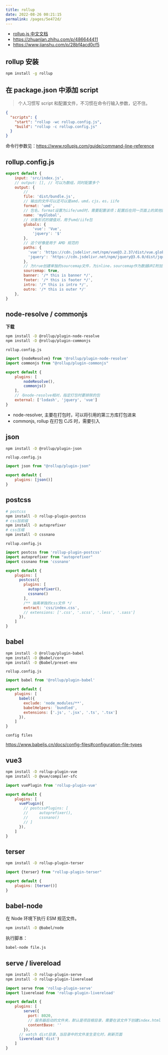 ```yaml
---
title: rollup
date: 2022-08-26 00:21:15
permalink: /pages/5e472d/
---
```



- [rollup.js 中文文档](https://www.rollupjs.com/)
- <https://zhuanlan.zhihu.com/p/486644411>
- <https://www.jianshu.com/p/28bf4acd0cf5>


## rollup 安装
```bash
npm install -g rollup
```


## 在 package.json 中添加 script
> 个人习惯写 script 和配置文件，不习惯在命令行输入参数，记不住。
```json
{
  "scripts": {
    "start": "rollup -wc rollup.config.js",
    "build": "rollup -c rollup.config.js"
  }
}

```
命令行参数见：<https://www.rollupjs.com/guide/command-line-reference>


## rollup.config.js
```javascript
export default { 
    input: 'src/index.js',
    // output: [], // 可以为数组，同时配置多个
    output: { 
        // 
        file: 'dist/bundle.js',
        // 输出的文件可以还可以是amd，umd，cjs，es，iife
        format: 'umd',
        // 包名，format设置为iife/umd时，需要配置该项；配置后在同一页面上的其他脚本可以通过这个名字访问它
        name: 'myGlobal',
        // 对象形式的键值对，用于umd/iife包
        globals: {
            'vue': 'Vue',
            'jquery': '$'
        },
        // 这个好像是用于 AMD 规范的
        paths: {
          'vue': 'https://cdn.jsdelivr.net/npm/vue@3.2.37/dist/vue.global.min.js',
          'jquery': 'https://cdn.jsdelivr.net/npm/jquery@3.6.0/dist/jquery.min.js'
        },
        // 为true创建单独的sourcemap文件，为inline，sourcemap作为数据URI附加到生成的output文件中
        sourcemap: true,
        banner: '/* this is banner */',
        footer: '/* this is footer */',
        intro: '/* this is intro */',
        outro: '/* this is outer */'
    },
}
```


## node-resolve / commonjs
**下载**
```bash
npm install -D @rollup/plugin-node-resolve
npm install -D @rollup/plugin-commonjs
```
```rollup.config.js```
```javascript
import {nodeResolve} from '@rollup/plugin-node-resolve'
import commonjs from "@rollup/plugin-commonjs"

export default {
    plugins: [
        nodeResolve(),
        commonjs()
    ],
    // 与node-resolve相对，指定打包时要排除的包
    external: ['lodash', 'jquery', 'vue']
}
```

- node-resolver, 主要在打包时，可以将引用的第三方库打包进来
- commonjs, rollup 在打包 CJS 时，需要引入


## json
```bash
npm install -D @rollup/plugin-json
```
```rollup.config.js```
```javascript
import json from "@rollup/plugin-json"

export default {
    plugins: [json()]
}
```


## postcss
```bash
# postcss
npm install -D rollup-plugin-postcss
# css加前缀
npm install -D autoprefixer
# css压缩
npm install -D cssnano
```
```rollup.config.js```
```javascript
import postcss from 'rollup-plugin-postcss'
import autoprefixer from "autoprefixer"
import cssnano from 'cssnano'

export default {
    plugins: [
      postcss({
        plugins: [
          autoprefixer(),
          cssnano()
        ],
        /** 抽离单独的css文件 */
        extract: 'css/index.css',
        // extensions: ['.css', '.scss', '.less', '.sass']
      }),
    ]
}
```


## babel
```bash
npm install -D @rollup/plugin-babel
npm install -D @babel/core
npm install -D @babel/preset-env
```
`rollup.config.js`
```javascript
import babel from '@rollup/plugin-babel'

export default {
    plugins: [
      babel({
        exclude: 'node_modules/**',
        babelHelpers: 'bundled',
        extensions: ['.js', '.jsx', '.ts', '.tsx']
      }),
    ]
}
```

`config files`

<https://www.babeljs.cn/docs/config-files#configuration-file-types>


## vue3
```bash
npm install -D rollup-plugin-vue
npm install -D @vue/compiler-sfc
```
```javascript
import vuePlugin from 'rollup-plugin-vue'

export default { 
    plugins: [
      vuePlugin({
        // postcssPlugins: [
        //     autoprefixer(),
        //     cssnano()
        // ]
      }),
    ]
}
```


## terser
```bash
npm install -D rollup-plugin-terser
```
```javascript
import {terser} from "rollup-plugin-terser"

export default {
    plugins: [terser()]
}
```


## babel-node
在 Node 环境下执行 ESM 规范文件。
```bash
npm install -D @babel/node
```
执行脚本：
```bash
babel-node file.js
```


## serve / livereload
```bash
npm install -D rollup-plugin-serve
npm install -D rollup-plugin-livereload
```
```javascript
import serve from 'rollup-plugin-serve'
import livereload from 'rollup-plugin-livereload'

export default {
    plugins: [
        serve({
          port: 8020,
          // 服务器启动的文件夹，默认是项目根目录，需要在该文件下创建index.html
          contentBase: ''
        }),
      // watch dist目录，当目录中的文件发生变化时，刷新页面
      livereload('dist')
    ]
}
```
